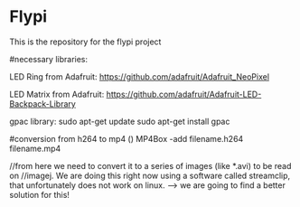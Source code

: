 # Flypi
This is the repository for the flypi project

#necessary libraries:

LED Ring from Adafruit:
https://github.com/adafruit/Adafruit_NeoPixel

LED Matrix from Adafruit:
https://github.com/adafruit/Adafruit-LED-Backpack-Library


gpac library:
sudo apt-get update
sudo apt-get install gpac



#conversion from h264 to mp4 () 
MP4Box -add filename.h264 filename.mp4

//from here we need to convert it to a series of images (like *.avi) to be read on 
//imagej. We are doing this right now using a software called streamclip, that unfortunately does not work on linux. --> we are going to find a better solution for this!

